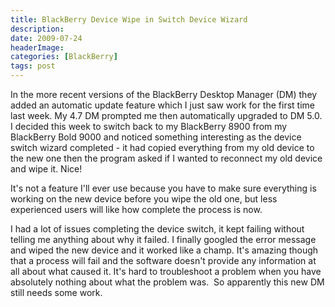 ```yaml
---
title: BlackBerry Device Wipe in Switch Device Wizard
description: 
date: 2009-07-24
headerImage: 
categories: [BlackBerry]
tags: post
---
```


In the more recent versions of the BlackBerry Desktop Manager (DM) they added an automatic update feature which I just saw work for the first time last week. My 4.7 DM prompted me then automatically upgraded to DM 5.0. I decided this week to switch back to my BlackBerry 8900 from my BlackBerry Bold 9000 and noticed something interesting as the device switch wizard completed - it had copied everything from my old device to the new one then the program asked if I wanted to reconnect my old device and wipe it. Nice!

It's not a feature I'll ever use because you have to make sure everything is working on the new device before you wipe the old one, but less experienced users will like how complete the process is now.

I had a lot of issues completing the device switch, it kept failing without telling me anything about why it failed. I finally googled the error message and wiped the new device and it worked like a champ. It's amazing though that a process will fail and the software doesn't provide any information at all about what caused it. It's hard to troubleshoot a problem when you have absolutely nothing about what the problem was.  So apparently this new DM still needs some work.